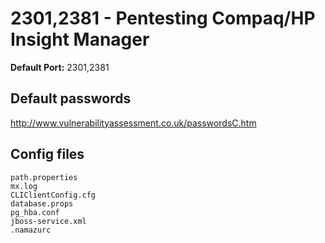 # 2301,2381 - Pentesting Compaq/HP Insight Manager

**Default Port:** 2301,2381

## **Default passwords**

http://www.vulnerabilityassessment.co.uk/passwordsC.htm

## Config files

```text
path.properties
mx.log
CLIClientConfig.cfg
database.props
pg_hba.conf
jboss-service.xml
.namazurc
```



